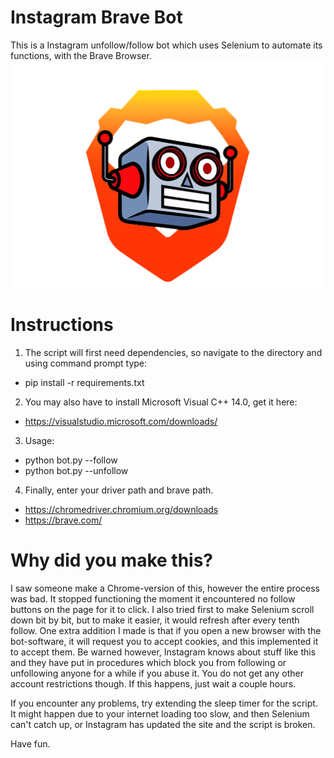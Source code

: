 # Instagram Brave Bot
This is a Instagram unfollow/follow bot which uses Selenium to automate its functions, with the Brave Browser.
![](images/instagram-brave-bot.png)
# Instructions
1. The script will first need dependencies, so navigate to the directory and using command prompt type:
- pip install -r requirements.txt
2. You may also have to install Microsoft Visual C++ 14.0, get it here:
- https://visualstudio.microsoft.com/downloads/
3. Usage: 
- python bot.py --follow
- python bot.py --unfollow
 
4. Finally, enter your driver path and brave path.
- https://chromedriver.chromium.org/downloads
- https://brave.com/

# Why did you make this?
I saw someone make a Chrome-version of this, however the entire process was bad. It stopped functioning the moment it encountered no follow buttons on the page for it to click. I also tried first to make Selenium scroll down bit by bit, but to make it easier, it would refresh after every tenth follow. One extra addition I made is that if you open a new browser with the bot-software, it will request you to accept cookies, and this implemented it to accept them. Be warned however, Instagram knows about stuff like this and they have put in procedures which block you from following or unfollowing anyone for a while if you abuse it. You do not get any other account restrictions though. If this happens, just wait a couple hours.

If you encounter any problems, try extending the sleep timer for the script. It might happen due to your internet loading too slow, and then Selenium can't catch up, or Instagram has updated the site and the script is broken.

Have fun.
